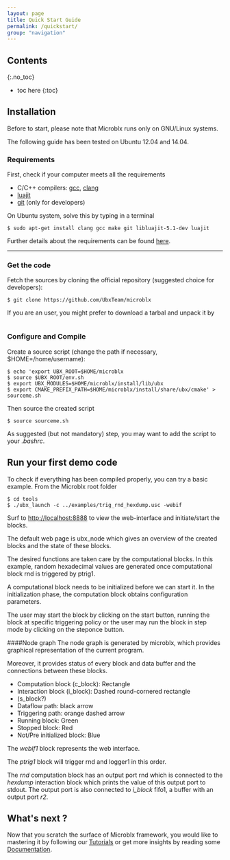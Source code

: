```yaml
---
layout: page
title: Quick Start Guide
permalink: /quickstart/
group: "navigation"
---
```

Contents
-----------
{:.no_toc}

* toc here
{:toc}

Installation
-------------

Before to start, please note that Microblx runs only on GNU/Linux systems.

The following guide has been tested on Ubuntu 12.04 and 14.04.

### Requirements

First, check if your computer meets all the requirements

* C/C++ compilers: [gcc](https://gcc.gnu.org/), [clang](http://clang.llvm.org/)
* [luajit](http://luajit.org/install.html)
* [git](http://git-scm.com/) (only for developers)

On Ubuntu system, solve this by typing in a terminal

```
$ sudo apt-get install clang gcc make git libluajit-5.1-dev luajit
```

Further details about the requirements can be found [here]().

***

### Get the code

Fetch the sources by cloning the official repository (suggested choice for developers):


    $ git clone https://github.com/UbxTeam/microblx
  

If you are an user, you might prefer to download a tarbal and unpack it by
```
```

### Configure and Compile

Create a source script (change the path if necessary, $HOME=/home/username):

    $ echo 'export UBX_ROOT=$HOME/microblx
    $ source $UBX_ROOT/env.sh
    $ export UBX_MODULES=$HOME/microblx/install/lib/ubx
    $ export CMAKE_PREFIX_PATH=$HOME/microblx/install/share/ubx/cmake' > sourceme.sh


Then source the created script

```
$ source sourceme.sh
```

As suggested (but not mandatory) step, you may want to add the script to your _.bashrc_.

Run your first demo code
-------------

To check if everything has been compiled properly, you can try a basic example. From the Microblx root folder

    $ cd tools
    $ ./ubx_launch -c ../examples/trig_rnd_hexdump.usc -webif

Surf to <http://localhost:8888> to view the web-interface and initiate/start the blocks.

The default web page is ubx_node which gives an overview of the created blocks and the state of these blocks.

The desired functions are taken care by the computational blocks.
In this example, random hexadecimal values are generated once computational block rnd is triggered by ptrig1.

A computational block needs to be initialized before we can start it. 
In the initialization phase, the computation block obtains configuration parameters.

The user may start the block by clicking on the start button, running the block at specific triggering policy or the user may run the block in step mode by clicking on the steponce button.

####Node graph
The node graph is generated by microblx, which provides graphical representation of the current program.

Moreover, it provides status of every block and data buffer and the connections between these blocks.

* Computation block (c_block): Rectangle
* Interaction block (i_block): Dashed round-cornered rectangle
* (s_block?)
* Dataflow path: black arrow
* Triggering path: orange dashed arrow
* Running block: Green
* Stopped block: Red
* Not/Pre initialized block: Blue

The *webif1* block represents the web interface.

The *ptrig1* block will trigger rnd and logger1 in this order.

The *rnd* computation block has an output port rnd which is connected to the *hexdump* interaction block which prints the value of this output port to stdout.
The output port is also connected to *i_block* fifo1, a buffer with an output port *r2*.

What's next ?
-------------

Now that you scratch the surface of Microblx framework, you would like to mastering it by following our [Tutorials](../Tutorials/) or get more insights by reading some [Documentation](../Documentation/).
